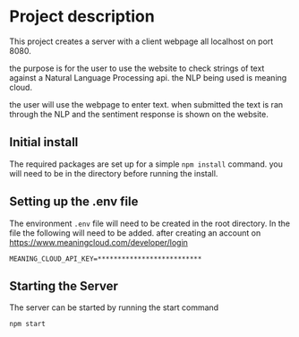 # Project description

This project creates a server with a client webpage all localhost on port 8080.

the purpose is for the user to use the website to check strings of text against
a Natural Language Processing api. the NLP being used is meaning cloud.

the user will use the webpage to enter text. when submitted the text is ran through
the NLP and the sentiment response is shown on the website.

## Initial install

The required packages are set up for a simple `npm install` command. you will
need to be in the directory before running the install.

## Setting up the .env file

The environment `.env` file will need to be created in the root directory.
In the file the following will need to be added. after creating an account on
https://www.meaningcloud.com/developer/login

`MEANING_CLOUD_API_KEY=**************************`

## Starting the Server

The server can be started by running the start command

`npm start`

